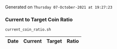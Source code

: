 Generated on `Thursday 07-October-2021 at 19:27:23`

### Current to Target Coin Ratio
`current_coin_ratio.sh`

Date|Current|Target|Ratio
---|---|---|---
